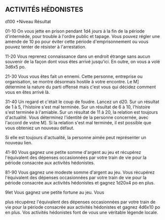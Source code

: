 ## ACTIVITÉS HÉDONISTES


d100
+Niveau Résultat

01-10 On vous jette en prison pendant 1d4 jours à
la fin de la période d'intermède, pour trouble
à l'ordre public et tapage. Vous pouvez régler
une amende de 10 po pour éviter cette période
d'emprisonnement ou vous pouvez tenter de
résister à l'arrestation.

11-20 Vous reprenez connaissance dans un endroit
étrange sans aucun souvenir de la façon dont
vous êtes arrivé jusqu'ici. En outre, on vous a volé
3d6x5 po.

21-30 Vous vous êtes fait un ennemi. Cette personne,
entreprise ou organisation, se montre désormais
hostile à votre encontre. Le M] détermine la
nature du parti offensé mais c'est vous qui
décidez comment vous en êtes arrivé là.

31-40 Un regard et c'était le coup de foudre. Lancez un
d20. Sur un résultat de 1 à 5, l'histoire s'est mal
terminée. Sur un résultat de 6 à 10, l'histoire s'est
terminée à l'amiable. Sur un résultat de 11 à 20, la
relation est toujours d'actualité. Vous déterminez
l'identité de la personne concernée, avec l'accord
de votre M]. Si la relation s'est mal terminée, il est
possible que vous obteniez un nouveau défaut.

Si elle est toujours d'actualité, la personne aimée
peut représenter un nouveau lien.

41-80 Vous gagnez une petite somme d'argent au
jeu et récupérez l'équivalent des dépenses
occasionnées par votre train de vie pour la
période consacrée aux activités hédonistes.

81-90 Vous gagnez une modeste somme d'argent au
jeu. Vous récupérez l'équivalent des dépenses
occasionnées par votre train de vie pour la
période consacrée aux activités hédonistes et
gagnez 1d20x4 po en plus.

9let Vous gagnez une petite fortune au jeu. Vous

plus récupérez l'équivalent des dépenses occasionnées
par votre train de vie pour la période consacrée
aux activités hédonistes et gagnez 4d6x10 po en
plus. Vos activités hédonistes font de vous une
véritable légende locale.
